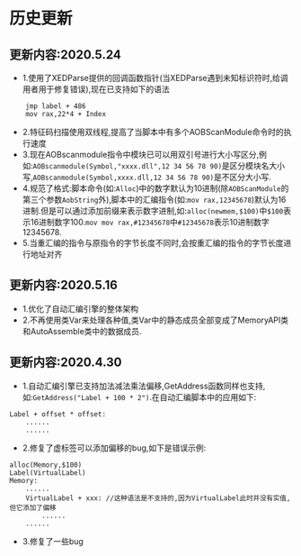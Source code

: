 # 历史更新
## 更新内容:2020.5.24
* 1.使用了XEDParse提供的回调函数指针(当XEDParse遇到未知标识符时,给调用者用于修复错误),现在已支持如下的语法
```assembly
	jmp label + 486
	mov rax,22*4 + Index
```
* 2.特征码扫描使用双线程,提高了当脚本中有多个AOBScanModule命令时的执行速度
* 3.现在AOBscanmodule指令中模块已可以用双引号进行大小写区分,例如:`AOBscanmodule(Symbol,"xxxx.dll",12 34 56 78 90)`是区分模块名大小写,`AOBscanmodule(Symbol,xxxx.dll,12 34 56 78 90)`是不区分大小写.
* 4.规范了格式:脚本命令(如:`Alloc`)中的数字默认为10进制(除`AOBScanModule`的第三个参数`AobString`外),脚本中的汇编指令(如:`mov rax,12345678`)默认为16进制.但是可以通过添加前缀来表示数字进制,如:`alloc(newmem,$100)`中`$100`表示16进制数字100.`mov mov rax,#12345678`中`#12345678`表示10进制数字12345678.
* 5.当重汇编的指令与原指令的字节长度不同时,会按重汇编的指令的字节长度进行地址对齐
## 更新内容:2020.5.16
* 1.优化了自动汇编引擎的整体架构
* 2.不再使用类Var来处理各种值,类Var中的静态成员全部变成了MemoryAPI类和AutoAssemble类中的数据成员.
## 更新内容:2020.4.30
* 1.自动汇编引擎已支持加法减法乘法偏移,GetAddress函数同样也支持,如:`GetAddress("Label + 100 * 2")`.在自动汇编脚本中的应用如下:<br>
```assembly
Label + offset * offset:
	......
	......
```
* 2.修复了虚标签可以添加偏移的bug,如下是错误示例:<br>
```assembly
alloc(Memory,$100)
Label(VirtualLabel)
Memory:
	......
	VirtualLabel + xxx: //这种语法是不支持的,因为VirtualLabel此时并没有实值,但它添加了偏移
		......
	......
```
* 3.修复了一些bug
